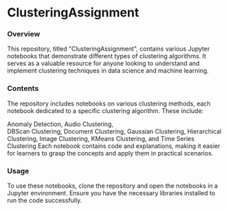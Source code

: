 # ClusteringAssignment

### Overview
This repository, titled "ClusteringAssignment", contains various Jupyter notebooks that demonstrate different types of clustering algorithms. It serves as a valuable resource for anyone looking to understand and implement clustering techniques in data science and machine learning.

### Contents
The repository includes notebooks on various clustering methods, each notebook dedicated to a specific clustering algorithm. These include:

Anomaly Detection, 
Audio Clustering,  
DBScan Clustering, 
Document Clustering, 
Gaussian Clustering, 
Hierarchical Clustering, 
Image Clustering, 
KMeans Clustering, and
Time Series Clustering
Each notebook contains code and explanations, making it easier for learners to grasp the concepts and apply them in practical scenarios.

### Usage
To use these notebooks, clone the repository and open the notebooks in a Jupyter environment. Ensure you have the necessary libraries installed to run the code successfully.
